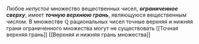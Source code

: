 Любое _непустое_ множество вещественных чисел, ___ограниченное сверху___, имеет ___точную верхнюю грань___, являющуюся вещественным числом.
В множестве $\mathbb{Q}$ рациональных чисел точные верхняя и нижняя грани ограниченного множества могут не существовать
[[Точная верхняя грань]]
[[Верхняя и нижняя грань множества]]
